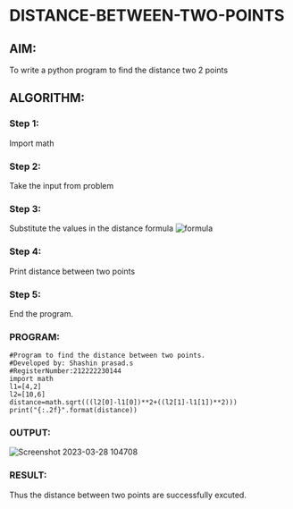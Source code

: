 # DISTANCE-BETWEEN-TWO-POINTS

## AIM:
To write a python program to find the distance two 2 points
## ALGORITHM:
### Step 1: 
Import math
### Step 2: 
Take the input from problem
### Step 3: 
Substitute the values in the distance formula  ![formula](/formula.jpg)
### Step 4: 
Print distance between two points 
### Step 5:
End the program.
### PROGRAM:
```
#Program to find the distance between two points.
#Developed by: Shashin prasad.s
#RegisterNumber:212222230144
import math
l1=[4,2]
l2=[10,6]
distance=math.sqrt(((l2[0]-l1[0])**2+((l2[1]-l1[1])**2)))
print("{:.2f}".format(distance))
```


### OUTPUT:


![Screenshot 2023-03-28 104708](https://user-images.githubusercontent.com/129143499/228135460-ecb6f703-1c7e-488e-ab84-f5217ee590e3.png)


### RESULT:
Thus the distance between two points are successfully excuted.
